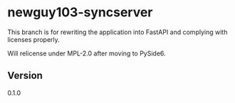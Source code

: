 # newguy103-syncserver

This branch is for rewriting the application into FastAPI and complying with licenses properly.

Will relicense under MPL-2.0 after moving to PySide6.

## Version

0.1.0
